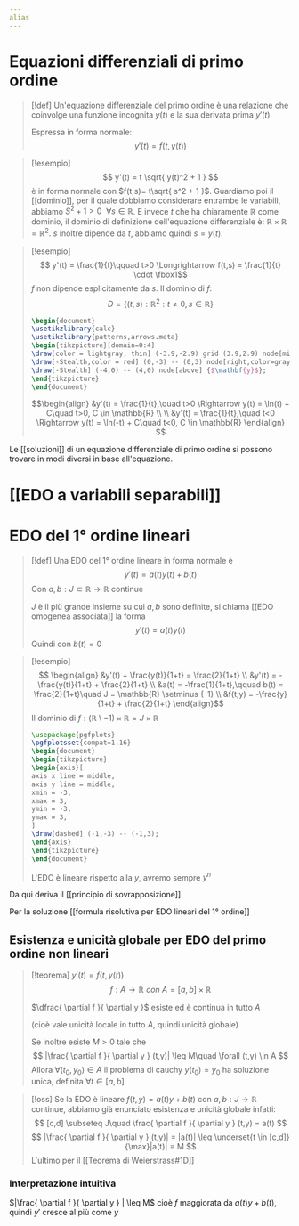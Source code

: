 ```yaml
---
alias
---
```

# Equazioni differenziali di primo ordine

>[!def]
>Un'equazione differenziale del primo ordine è una relazione che coinvolge una funzione incognita $y(t)$ e la sua derivata prima $y'(t)$
>
>Espressa in forma normale:
>$$ y'(t) = f(t,y(t)) $$


>[!esempio]
>$$ y'(t) = t \sqrt{ y(t)^2 + 1 } $$
>è in forma normale con $f(t,s)= t\sqrt{ s^2 + 1 }$.
>Guardiamo poi il [[dominio]], per il quale dobbiamo considerare entrambe le variabili, abbiamo $S^2 + 1>0\ \ \forall s \in \mathbb{R}$.
>E invece $t$ che ha chiaramente $\mathbb{R}$ come dominio, il dominio di definizione dell'equazione differenziale è: $\mathbb{R} \times \mathbb{R} = \mathbb{R}^2$.
> $s$ inoltre dipende da $t$, abbiamo quindi $s = y(t)$.

>[!esempio]
>$$ y'(t) = \frac{1}{t}\qquad t>0  \Longrightarrow f(t,s) = \frac{1}{t} \cdot \fbox1$$
>$f$ non dipende esplicitamente da $s$. Il dominio di $f$:
>$$D = \{(t,s) : \mathbb{R}^2 : t \neq 0, s \in \mathbb{R}\} $$
>
>```tikz
>\begin{document}
>\usetikzlibrary{calc}
>\usetikzlibrary{patterns,arrows.meta}
>\begin{tikzpicture}[domain=0:4]
>\draw[color = lightgray, thin] (-3.9,-2.9) grid (3.9,2.9) node[midway, below left]{$\mathbf{0}$};
>\draw[-Stealth,color = red] (0,-3) -- (0,3) node[right,color=gray] {$\mathbf{x}$};
>\draw[-Stealth] (-4,0) -- (4,0) node[above] {$\mathbf{y}$};
>\end{tikzpicture}
>\end{document}
>```
>$$\begin{align}
>&y'(t) = \frac{1}{t},\quad t>0 \Rightarrow y(t) = \ln(t) + C\quad t>0, C \in \mathbb{R} \\ \\
>&y'(t) = \frac{1}{t},\quad t<0 \Rightarrow y(t) = \ln(-t) + C\quad t<0, C \in \mathbb{R}
>\end{align}
>$$

Le [[soluzioni]] di un equazione differenziale di primo ordine si possono trovare in modi diversi in base all'equazione.

# [[EDO a variabili separabili]]

# EDO del 1° ordine lineari

>[!def]
>Una EDO del 1° ordine lineare in forma normale è
>$$ y'(t) = a(t)y(t) + b(t) $$
>Con $a,b : J \subset \mathbb{R} \to \mathbb{R}$ continue
>
>$J$ è il più grande insieme su cui $a,b$ sono definite, si chiama [[EDO omogenea associata]] la forma
>$$ y'(t) = a(t)y(t) $$
>Quindi con $b(t) = 0$

>[!esempio]
>$$ \begin{align}
>&y'(t) + \frac{y(t)}{1+t} = \frac{2}{1+t}  \\
>&y'(t) = -\frac{y(t)}{1+t} + \frac{2}{1+t}  \\
>&a(t) = -\frac{1}{1+t},\qquad b(t) = \frac{2}{1+t}\quad J = \mathbb{R} \setminus {-1} \\
&f(t,y) = -\frac{y}{1+t} + \frac{2}{1+t}
>\end{align}$$
>Il dominio di $f : (\mathbb{R} \setminus {-1}) \times \mathbb{R} = J \times \mathbb{R}$
>
>```tikz
>\usepackage{pgfplots}
>\pgfplotsset{compat=1.16}
>\begin{document}
>\begin{tikzpicture}
>\begin{axis}[
>axis x line = middle,
>axis y line = middle,
>xmin = -3,
>xmax = 3,
>ymin = -3,
>ymax = 3,
>]
>\draw[dashed] (-1,-3) -- (-1,3);
>\end{axis}
>\end{tikzpicture}
>\end{document}
>```
>L'EDO è lineare rispetto alla $y$, avremo sempre $y^n$


Da qui deriva il [[principio di sovrapposizione]]

Per la soluzione [[formula risolutiva per EDO lineari del 1° ordine]]

## Esistenza e unicità globale per EDO del primo ordine non lineari

>[!teorema]
>$y'(t) = f(t,y(t))$
>$$ f : A \to \mathbb{R}\ con\ A = [a,b] \times \mathbb{R} $$
>
>$\dfrac{ \partial f }{ \partial y }$ esiste ed è continua in tutto $A$
>
>(cioè vale unicità locale in tutto $A$, quindi unicità globale)
>
>Se inoltre esiste $M > 0$ tale che
>$$ |\frac{ \partial f }{ \partial y } (t,y)| \leq M\quad \forall (t,y) \in A $$
>Allora $\forall (t_{0},y_{0}) \in A$ il problema di cauchy $y(t_{0}) = y_{0}$ ha soluzione unica, definita $\forall t \in [a,b]$

>[!oss]
>Se la EDO è lineare $f(t,y) = a(t)y + b(t)$ con $a,b : J \to \mathbb{R}$ continue, abbiamo già enunciato esistenza e unicità globale infatti:
>$$ [c,d] \subseteq J\quad \frac{ \partial f }{ \partial y } (t,y) = a(t) $$
>$$ |\frac{ \partial f }{ \partial y } (t,y)| = |a(t)| \leq \underset{t \in [c,d]}{\max}|a(t)| = M $$
>L'ultimo per il [[Teorema di Weierstrass#1D]] 

### Interpretazione intuitiva
$|\frac{ \partial f }{ \partial y } | \leq M$ cioè $f$ maggiorata da $a(t)y + b(t)$, quindi $y'$ cresce al più come $y$


